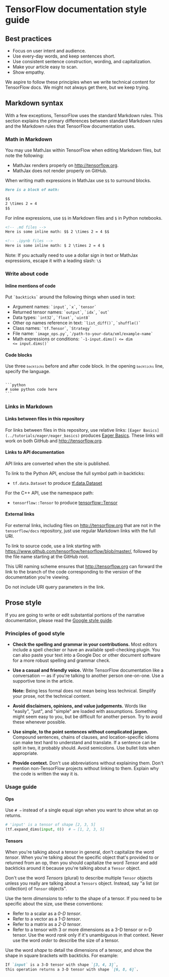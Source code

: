 # TensorFlow documentation style guide

## Best practices

*   Focus on user intent and audience.
*   Use every-day words, and keep sentences short.
*   Use consistent sentence construction, wording, and capitalization.
*   Make your article easy to scan.
*   Show empathy.

We aspire to follow these principles when we write technical content for
TensorFlow docs. We might not always get there, but we keep trying.

## Markdown syntax

With a few exceptions, TensorFlow uses the standard Markdown rules. This section
explains the primary differences between standard Markdown rules and the
Markdown rules that TensorFlow documentation uses.

### Math in Markdown

You may use MathJax within TensorFlow when editing Markdown files, but note the
following:

*   MathJax renders properly on http://tensorflow.org.
*   MathJax does not render properly on GitHub.

When writing math expressions in MathJax use `$$` to surround blocks.

```markdown
Here is a block of math:

$$
2 \times 2 = 4
$$

```

For inline expressions, use `$$` in Markdown files and `$` in Python notebooks.

```markdown
<!-- .md files -->
Here is some inline math: $$ 2 \times 2 = 4 $$

<!-- .ipynb files -->
Here is some inline math: $ 2 \times 2 = 4 $
```

Note: If you actually need to use a dollar sign in text or MathJax expressions,
escape it with a leading slash: `\$`

### Write about code

#### Inline mentions of code

Put <code>&#96;backticks&#96;</code> around the following things when used in text:

*   Argument names: <code>&#96;input&#96;</code>, <code>&#96;x&#96;</code>,
    <code>&#96;tensor&#96;</code>
*   Returned tensor names: <code>&#96;output&#96;</code>,
    <code>&#96;idx&#96;</code>, <code>&#96;out&#96;</code>
*   Data types: <code>&#96;int32&#96;</code>, <code>&#96;float&#96;</code>,
    <code>&#96;uint8&#96;</code>
*   Other op names reference in text: <code>&#96;list_diff()&#96;</code>,
    <code>&#96;shuffle()&#96;</code>
*   Class names: <code>&#96;tf.Tensor&#96;</code>, <code>&#96;Strategy&#96;</code>
*   File name: <code>&#96;image_ops.py&#96;</code>,
    <code>&#96;/path-to-your-data/xml/example-name&#96;</code>
*   Math expressions or conditions: <code>&#96;-1-input.dims() &lt;= dim &lt;=
    input.dims()&#96;</code>

#### Code blocks

Use three <code>`backticks`</code> before and after code block. In the opening <code>`backticks`</code> line,
specify the language.
<pre><code>
```python
# some python code here
```
</code></pre>

### Links in Markdown

#### Links between files in this repository

For links between files in this repository, use relative links: `[Eager
Basics](../tutorials/eager/eager_basics)` produces
[Eager Basics](https://www.tensorflow.org/tutorials/eager/eager_basics). These
links will work on both GitHub and http://tensorflow.org.

#### Links to API documentation

API links are converted when the site is published.

To link to the Python API, enclose the full symbol path in backticks:

*   `tf.data.Dataset` to produce
    [tf.data.Dataset](https://www.tensorflow.org/api_docs/python/tf/data/Dataset)

For the C++ API, use the namespace path:

*   `tensorflow::Tensor` to produce
    [tensorflow::Tensor](https://www.tensorflow.org/api_docs/cc/class/tensorflow/tensor)

#### External links

For external links, including files on http://tensorflow.org that are not in the
`tensorflow/docs` repository, just use regular Markdown links with the full URI.

To link to source code, use a link starting with
https://www.github.com/tensorflow/tensorflow/blob/master/, followed by the file
name starting at the GitHub root.

This URI naming scheme ensures that http://tensorflow.org can forward the link
to the branch of the code corresponding to the version of the documentation
you're viewing.

Do not include URI query parameters in the link.

## Prose style

If you are going to write or edit substantial portions of the narrative
documentation, please read the
[Google style guide](https://developers.google.com/style).

### Principles of good style

*   **Check the spelling and grammar in your contributions.** Most editors
    include a spell checker or have an available spell-checking plugin. You can
    also paste your text into a Google Doc or other document software for a more
    robust spelling and grammar check.

*   **Use a casual and friendly voice.** Write TensorFlow documentation like a
    conversation — as if you're talking to another person one-on-one. Use a
    supportive tone in the article.

    **Note:** Being less formal does not mean being less technical. Simplify
    your prose, not the technical content.

*   **Avoid disclaimers, opinions, and value judgements.** Words like "easily",
    "just", and "simple" are loaded with assumptions. Something might seem easy
    to you, but be difficult for another person. Try to avoid these whenever
    possible.

*   **Use simple, to the point sentences without complicated jargon.** Compound
    sentences, chains of clauses, and location-specific idioms can make text
    hard to understand and translate. If a sentence can be split in two, it
    probably should. Avoid semicolons. Use bullet lists when appropriate.

*   **Provide context.** Don't use abbreviations without explaining them. Don't
    mention non-TensorFlow projects without linking to them. Explain why the
    code is written the way it is.

### Usage guide

#### Ops

Use `# ⇒` instead of a single equal sign when you want to show what an op
returns.

```python
# 'input' is a tensor of shape [2, 3, 5] 
(tf.expand_dims(input, 0))  # ⇒ [1, 2, 3, 5]
```

#### Tensors

When you're talking about a tensor in general, don't capitalize the word
*tensor*. When you're talking about the specific object that's provided to or
returned from an op, then you should capitalize the word *Tensor* and add
backticks around it because you're talking about a `Tensor` object.

Don't use the word *Tensors* (plural) to describe multiple `Tensor` objects
unless you really are talking about a `Tensors` object. Instead, say "a list (or
collection) of `Tensor` objects".

Use the term *dimensions* to refer to the shape of a tensor. If you need to be
specific about the size, use these conventions:

*   Refer to a scalar as a *0-D tensor*.
*   Refer to a vector as a *1-D tensor*.
*   Refer to a matrix as a *2-D tensor*.
*   Refer to a tensor with 3 or more dimensions as a 3-D tensor or n-D tensor.
    Use the word *rank* only if it's unambiguous in that context. Never use the
    word *order* to describe the size of a tensor.

Use the word *shape* to detail the dimensions of a tensor, and show the shape in
square brackets with backticks. For example:

```markdown
If `input` is a 3-D tensor with shape `[3, 4, 3]`,
this operation returns a 3-D tensor with shape `[6, 8, 6]`.
```
